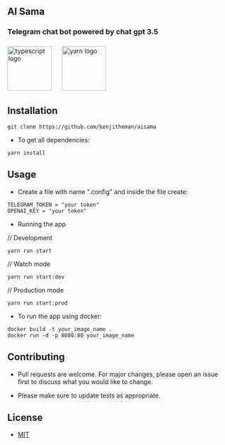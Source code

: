 ## AI Sama

### Telegram chat bot powered by chat gpt 3.5

###

<div align="left">
  <img src="https://cdn.jsdelivr.net/gh/devicons/devicon/icons/typescript/typescript-original.svg" height="100" alt="typescript logo"  />
  <img width="15" />
  <img src="https://cdn.jsdelivr.net/gh/devicons/devicon/icons/yarn/yarn-original.svg" height="100" alt="yarn logo"  />
</div>

###

## Installation

```shell
git clone https://github.com/kenjitheman/aisama
```

- To get all dependencies:

```shell
yarn install
```

## Usage

- Create a file with name ".config" and inside the file create:

```.env
TELEGRAM_TOKEN = "your token"
OPENAI_KEY = "your token"
```

- Running the app

// Development
```shell
yarn run start
```

// Watch mode
```shell
yarn run start:dev
```

// Production mode
```shell
yarn run start:prod
```

-  To run the app using docker:

```shell
docker build -t your_image_name .
docker run -d -p 8080:80 your_image_name
```

## Contributing

- Pull requests are welcome. For major changes, please open an issue first
to discuss what you would like to change.

- Please make sure to update tests as appropriate.

## License

- [MIT](https://choosealicense.com/licenses/mit/)
